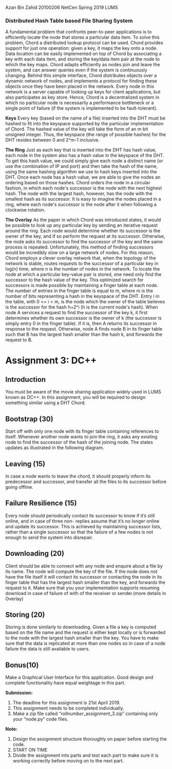 Azan Bin Zahid
20100206
NetCen
Spring 2019
LUMS

### Distributed Hash Table based File Sharing System

A fundamental problem that confronts peer-to-peer applications is to efficiently locate the node that stores a particular data item. To solve this problem, Chord a distributed lookup protocol can be used. Chord provides support for just one operation: given a key, it maps the key onto a node. Data location can be easily implemented on top of Chord by associating a key with each data item, and storing the key/data item pair at the node to which the key maps. Chord adapts efficiently as nodes join and leave the system, and can answer queries even if the system is continuously changing. Behind this simple interface, Chord distributes objects over a dynamic network of nodes, and implements a protocol for finding these objects once they have been placed in the network. Every node in this network is a server capable of looking up keys for client applications, but also participates as key store. Hence, Chord is a decentralized system in which no particular node is necessarily a performance bottleneck or a single point of failure (if the system is implemented to be fault-tolerant). 

**Keys**
Every key (based on the name of a file) inserted into the DHT must be hashed to fit into the keyspace supported by the particular implementation of Chord. The hashed value of the key will take the form of an m bit unsigned integer. Thus, the keyspace (the range of possible hashes) for the DHT resides between 0 and 2^m-1 inclusive. 

**The Ring** 
Just as each key that is inserted into the DHT has hash value, each node in the system also has a hash value in the keyspace of the DHT. To get this hash value, we could simply give each node a distinct name (or use the combination of IP and port) and then take the hash of the name, using the same hashing algorithm we use to hash keys inserted into the DHT. Once each node has a hash value, we are able to give the nodes an ordering based on those hashes. Chord orders the node in a circular fashion, in which each node's successor is the node with the next highest hash. The node with the largest hash, however, has the node with the smallest hash as its successor. It is easy to imagine the nodes placed in a ring, where each node's successor is the node after it when following a clockwise rotation. 

**The Overlay**
As the paper in which Chord was introduced states, it would be possible to look up any particular key by sending an iterative request around the ring. Each node would determine whether its successor is the owner of the key, and if so perform the request at its successor. Otherwise, the node asks its successor to find the successor of the key and the same process is repeated. Unfortunately, this method of finding successors would be incredibly slow on a large network of nodes. For this reason, Chord employs a clever overlay network that, when the topology of the network is stable, routes requests to the successor of a particular key in log(n) time, where n is the number of nodes in the network. 
To locate the node at which a particular key-value pair is stored, one need only find the successor to the hash value of the key. 
This optimized search for successors is made possible by maintaining a finger table at each node. The number of entries in the finger table is equal to m, where m is the number of bits representing a hash in the keyspace of the DHT. Entry i in the table, with 0 <= i < m, is the node which the owner of the table believes is the successor for the hash h+2^i (h is the current node's hash). When node A services a request to find the successor of the key k, it first determines whether its own successor is the owner of k (the successor is simply entry 0 in the finger table). If it is, then A returns its successor in response to the request. Otherwise, node A finds node B in its finger table such that B has the largest hash smaller than the hash k, and forwards the request to B.

# Assignment 3: DC++

## Introduction

You must be aware of the movie sharing application widely used in LUMS known as DC++. In this assignment, you will be required to design something similar using a DHT Chord.

## Bootstrap (30)

Start off with only one node with its finger table containing references to itself. Whenever another node wants to join the ring, it asks any existing node to find the successor of the hash of the joining node. The states updates as illustrated in the following diagram.

## Leaving (15)

In case a node wants to leave the chord, it should properly inform its predecessor and successor, and transfer all the files to its successor before going offline.

## Failure Resilience (15)

Every node should periodically contact its successor to know if it’s still online, and in case of three non- replies assume that it’s no longer online and update its successor. This is achieved by maintaining successor lists, rather than a single successor so that the failure of a few nodes is not enough to send the system into disrepair.

## Downloading (20)

Client should be able to connect with any node and enquire about a file by its name. The node will compute the key of the file. If the node does not have the file itself it will contact its successor or contacting the node in its finger table that has the largest hash smaller than the key, and forwards the request to it. Make sure that you your implementation supports resuming download in case of failure of with of the receiver or sender.(more details in Overlay)

## Storing (20)

Storing is done similarly to downloading. Given a file a key is computed based on the file name and the request is either kept locally or is forwarded to the node with the largest hash smaller than the key. You have to make sure that the data is replicated at more than one nodes so in case of a node failure the data is still available to users.

## Bonus(10)

Make a Graphical User Interface for this application. Good design and complete functionality have equal weightage in this part.

**Submission:**

1. The deadline for this assignment is 21st April 2019.
2. This assignment needs to be completed individually.
3. Make a zip file called “*rollnumber*_assignment_3.zip” containing only your “node.py” code files.

**Note:**
1. Design the assignment structure thoroughly on paper before starting the code.
2. START ON TIME
3. Divide the assignment into parts and test each part to make sure it is working correctly before moving on to the next part.


